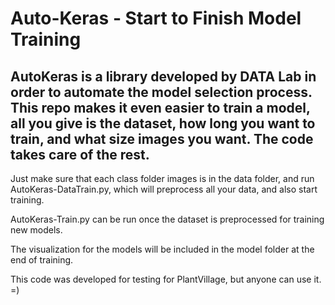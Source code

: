 # Auto-Keras - Start to Finish Model Training
## AutoKeras is a library developed by DATA Lab in order to automate the model selection process. This repo makes it even easier to train a model, all you give is the dataset, how long you want to train, and what size images you want. The code takes care of the rest.

Just make sure that each class folder images is in the data folder, and run AutoKeras-DataTrain.py, which will preprocess all your data, and also start training. 

AutoKeras-Train.py can be run once the dataset is preprocessed for training new models. 

The visualization for the models will be included in the model folder at the end of training.

This code was developed for testing for PlantVillage, but anyone can use it. =)

